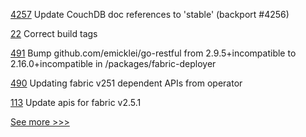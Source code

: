 
[4257](https://github.com/hyperledger/fabric/pull/4257) Update CouchDB doc references to 'stable' (backport #4256)

[22](https://github.com/hyperledger/fabric-amcl/pull/22) Correct build tags

[491](https://github.com/hyperledger-labs/fabric-operations-console/pull/491) Bump github.com/emicklei/go-restful from 2.9.5+incompatible to 2.16.0+incompatible in /packages/fabric-deployer

[490](https://github.com/hyperledger-labs/fabric-operations-console/pull/490) Updating fabric v251 dependent APIs from operator

[113](https://github.com/hyperledger-labs/fabric-operator/pull/113) Update apis for fabric v2.5.1


[See more >>>](https://start-here.hyperledger.org/pull-requests)
